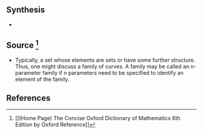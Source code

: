 ## Synthesis
- 
## Source [^1]
- Typically, a set whose elements are sets or have some further structure. Thus, one might discuss a family of curves. A family may be called an n-parameter family if n parameters need to be specified to identify an element of the family.
## References

[^1]: [[(Home Page) The Concise Oxford Dictionary of Mathematics 6th Edition by Oxford Reference]]